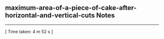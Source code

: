 <h2>maximum-area-of-a-piece-of-cake-after-horizontal-and-vertical-cuts Notes</h2><hr>[ Time taken: 4 m 52 s ]